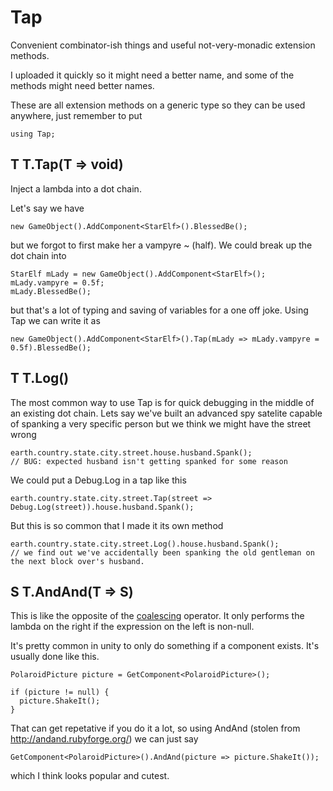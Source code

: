 Tap
===

Convenient combinator-ish things and useful not-very-monadic extension methods.

I uploaded it quickly so it might need a better name, and some of the methods might need better names.

These are all extension methods on a generic type so they can be used anywhere, just remember to put

    using Tap;

T T.Tap(T => void)
------------------

Inject a lambda into a dot chain.

Let's say we have

    new GameObject().AddComponent<StarElf>().BlessedBe();
    
but we forgot to first make her a vampyre ~ (half). We could break up the dot chain into

    StarElf mLady = new GameObject().AddComponent<StarElf>();
    mLady.vampyre = 0.5f;
    mLady.BlessedBe();
    
but that's a lot of typing and saving of variables for a one off joke. Using Tap we can write it as

    new GameObject().AddComponent<StarElf>().Tap(mLady => mLady.vampyre = 0.5f).BlessedBe();
    
T T.Log()
---------

The most common way to use Tap is for quick debugging in the middle of an existing dot chain. Lets say we've built an advanced spy satelite capable of spanking a very specific person but we think we might have the street wrong

    earth.country.state.city.street.house.husband.Spank();
    // BUG: expected husband isn't getting spanked for some reason

We could put a Debug.Log in a tap like this

    earth.country.state.city.street.Tap(street => Debug.Log(street)).house.husband.Spank();

But this is so common that I made it its own method

    earth.country.state.city.street.Log().house.husband.Spank();
    // we find out we've accidentally been spanking the old gentleman on the next block over's husband.

S T.AndAnd(T => S)
------------------

This is like the opposite of the [coalescing](http://msdn.microsoft.com/en-us/library/ms173224.aspx) operator. It only performs the lambda on the right if the expression on the left is non-null.

It's pretty common in unity to only do something if a component exists. It's usually done like this.

    PolaroidPicture picture = GetComponent<PolaroidPicture>();
    
    if (picture != null) {
      picture.ShakeIt();
    }
    
That can get repetative if you do it a lot, so using AndAnd (stolen from http://andand.rubyforge.org/) we can just say

    GetComponent<PolaroidPicture>().AndAnd(picture => picture.ShakeIt());
    
which I think looks popular and cutest.
